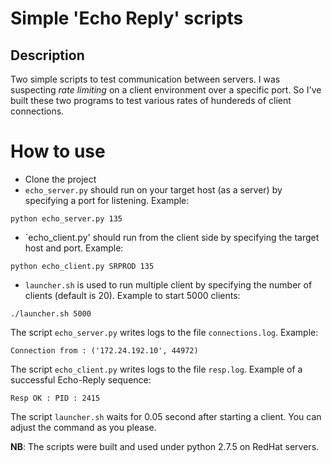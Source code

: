 # Simple 'Echo Reply' scripts 

## Description 

Two simple scripts to test communication between servers. 
I was suspecting _rate limiting_ on a client environment over a specific port. So I've built these two programs to test various rates of hundereds of client connections. 


# How to use 

* Clone the project 
* `echo_server.py` should run on your target host (as a server) by specifying a port for listening. Example:
```
python echo_server.py 135
```

* `echo_client.py' should run from the client side by specifying the target host and port. Example:
```
python echo_client.py SRPROD 135
```
* `launcher.sh` is used to run multiple client by specifying the number of clients (default is 20). Example to start 5000 clients:
```
./launcher.sh 5000
```

The script `echo_server.py` writes logs to the file `connections.log`. Example: 
```
Connection from : ('172.24.192.10', 44972)
```

The script `echo_client.py` writes logs to the file `resp.log`. Example of a successful Echo-Reply sequence:
```
Resp OK : PID : 2415
```

The script `launcher.sh` waits for 0.05 second after starting a client. You can adjust the command as you please.

__NB__: The scripts were built and used under python 2.7.5 on RedHat servers.


